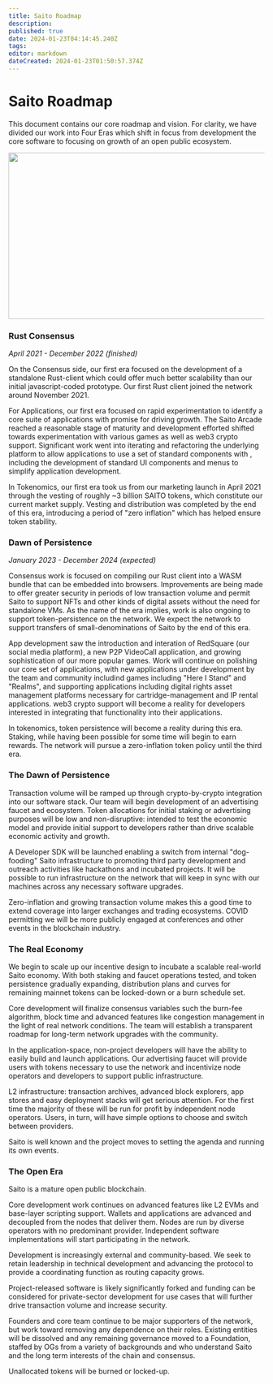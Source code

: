 ```yaml
---
title: Saito Roadmap
description: 
published: true
date: 2024-01-23T04:14:45.240Z
tags: 
editor: markdown
dateCreated: 2024-01-23T01:50:57.374Z
---
```


# Saito Roadmap

<p>This document contains our core roadmap and vision. For clarity, we have divided our work into Four Eras which shift in focus from development the core software to focusing on growth of an open public ecosystem.</p>
<!-- /wp:paragraph -->

<!-- wp:paragraph {"align":"center"} -->
<p class="has-text-align-center"><img src="https://saito.tech/wp-content/uploads/2022/04/img_62556f349adbd.png" width="624" height="328"></p>
<!-- /wp:paragraph -->

<!-- wp:heading {"level":3} -->
<h3>Rust Consensus</h3><i>April 2021 - December 2022 (finished)</i>
<!-- /wp:heading -->

<!-- wp:paragraph -->
<p>On the Consensus side, our first era focused on the development of a standalone Rust-client which could offer much better scalability than our initial javascript-coded prototype. Our first Rust client joined the network around November 2021.</p>
<!-- /wp:paragraph -->

<!-- wp:paragraph -->
<p>For Applications, our first era focused on rapid experimentation to identify a core suite of applications with promise for driving growth. The Saito Arcade reached a reasonable stage of maturity and development efforted shifted towards experimentation with various games as well as web3 crypto support. Significant work went into iterating and refactoring the underlying platform to allow applications to use a set of standard components with , including the development of standard UI components and menus to simplify application development.</p>
<!-- /wp:paragraph -->

<!-- wp:paragraph -->
<p>In Tokenomics, our first era took us from our marketing launch in April 2021 through the vesting of roughly ~3 billion SAITO tokens, which constitute our current market supply. Vesting and distribution was completed by the end of this era, introducing a period of "zero inflation" which has helped ensure token stability.</p>
<!-- /wp:paragraph -->


<!-- wp:heading {"level":3} -->
<h3>Dawn of Persistence</h3><i>January 2023 - December 2024 (expected)</i>
<!-- /wp:heading -->

<!-- wp:paragraph -->
<p>Consensus work is focused on compiling our Rust client into a WASM bundle that can be embedded into browsers. Improvements are being made to offer greater security in periods of low transaction volume and permit Saito to support NFTs and other kinds of digital assets without the need for standalone VMs. As the name of the era implies, work is also ongoing to support token-persistence on the network. We expect the network to support transfers of small-denominations of Saito by the end of this era.</p>
<!-- /wp:paragraph -->

<!-- wp:paragraph -->
<p>App development saw the introduction and interation of RedSquare (our social media platform), a new P2P VideoCall application, and growing sophistication of our more popular games. Work will continue on polishing our core set of applications, with new applications under development by the team and community includind games including "Here I Stand" and "Realms", and supporting applications including digital rights asset management platforms necessary for cartridge-management and IP rental applications. web3 crypto support will become a reality for developers interested in integrating that functionality into their applications.</p>
<!-- /wp:paragraph -->

<!-- /wp:paragraph -->
<p>In tokenomics, token persistence will become a reality during this era. Staking, while having been possible for some time will begin to earn rewards. The network will pursue a zero-inflation token policy until the third era.</p>
<!-- /wp:paragraph -->


<!-- wp:heading {"level":3} -->
<h3>The Dawn of Persistence</h3>
<!-- /wp:heading -->

<!-- wp:paragraph -->
<p>Transaction volume will be ramped up through crypto-by-crypto integration into our software stack. Our team will begin development of an advertising faucet and ecosystem. Token allocations for initial staking or advertising purposes will be low and non-disruptive: intended to test the economic model and provide initial support to developers rather than drive scalable economic activity and growth.</p>
<!-- /wp:paragraph -->

<!-- wp:paragraph -->
<p>A Developer SDK will be launched enabling a switch from internal "dog-fooding" Saito infrastructure to promoting third party development and outreach activities like hackathons and incubated projects. It will be possible to run infrastructure on the network that will keep in sync with our machines across any necessary software upgrades.</p>
<!-- /wp:paragraph -->

<!-- wp:paragraph -->
<p>Zero-inflation and growing transaction volume makes this a good time to extend coverage into larger exchanges and trading ecosystems. COVID permitting we will be more publicly engaged at conferences and other events in the blockchain industry.&nbsp;</p>
<!-- /wp:paragraph -->

<!-- wp:heading {"level":3} -->
<h3>The Real Economy</h3>
<!-- /wp:heading -->

<!-- wp:paragraph -->
<p>We begin to scale up our incentive design to incubate a scalable real-world Saito economy. With both staking and faucet operations tested, and token persistence gradually expanding, distribution plans and curves for remaining mainnet tokens can be locked-down or a burn schedule set.&nbsp;</p>
<!-- /wp:paragraph -->

<!-- wp:paragraph -->
<p>Core development will finalize consensus variables such the burn-fee algorithm, block time and advanced features like congestion management in the light of real network conditions. The team will establish a transparent roadmap for long-term network upgrades with the community.&nbsp;</p>
<!-- /wp:paragraph -->

<!-- wp:paragraph -->
<p>In the application-space, non-project developers will have the ability to easily build and launch applications. Our advertising faucet will provide users with tokens necessary to use the network and incentivize node operators and developers to support public infrastructure.&nbsp;</p>
<!-- /wp:paragraph -->

<!-- wp:paragraph -->
<p>L2 infrastructure: transaction archives, advanced block explorers, app stores and easy deployment stacks will get serious attention. For the first time the majority of these will be run for profit by independent node operators. Users, in turn, will have simple options to choose and switch between providers.</p>
<!-- /wp:paragraph -->

<!-- wp:paragraph -->
<p>Saito is well known and the project moves to setting the agenda and running its own events.</p>
<!-- /wp:paragraph -->

<!-- wp:heading {"level":3} -->
<h3>The Open Era</h3>
<!-- /wp:heading -->

<!-- wp:paragraph -->
<p>Saito is a mature open public blockchain.&nbsp;</p>
<!-- /wp:paragraph -->

<!-- wp:paragraph -->
<p>Core development work continues on advanced features like L2 EVMs and base-layer scripting support. Wallets and applications are advanced and decoupled from the nodes that deliver them. Nodes are run by diverse operators with no predominant provider. Independent software implementations will start participating in the network.</p>
<!-- /wp:paragraph -->

<!-- wp:paragraph -->
<p>Development is increasingly external and community-based. We seek to retain leadership in technical development and advancing the protocol to provide a coordinating function as routing capacity grows.</p>
<!-- /wp:paragraph -->

<!-- wp:paragraph -->
<p>Project-released software is likely significantly forked and funding can be considered for private-sector development for use cases that will further drive transaction volume and increase security.&nbsp;</p>
<!-- /wp:paragraph -->

<!-- wp:paragraph -->
<p>Founders and core team continue to be major supporters of the network, but work toward removing any dependence on their roles. Existing entities will be dissolved and any remaining governance moved to a Foundation, staffed by OGs from a variety of backgrounds and who understand Saito and the long term interests of the chain and consensus.</p>
<!-- /wp:paragraph -->

<!-- wp:paragraph -->
<p>Unallocated tokens will be burned or locked-up.</p>
<!-- /wp:paragraph -->